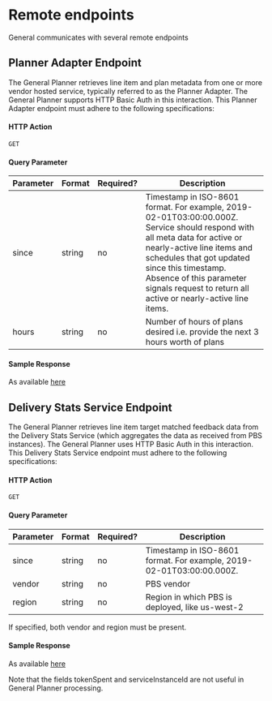 # Remote endpoints

General communicates with several remote endpoints

## Planner Adapter Endpoint

The General Planner retrieves line item and plan metadata from one or more vendor hosted service, typically referred to as the Planner Adapter. 
The General Planner supports HTTP Basic Auth in this interaction.
This Planner Adapter endpoint must adhere to the following specifications:

#### HTTP Action

`GET`

#### Query Parameter

| Parameter | Format | Required? | Description |
| --- | --- | --- | --- |
| since | string | no |  Timestamp in ISO-8601 format. For example, 2019-02-01T03:00:00.000Z. Service should respond with all meta data for active or nearly-active line items and schedules that got updated since this timestamp. Absence of this parameter signals request to return all active or nearly-active line items. |
| hours | string | no |  Number of hours of plans desired i.e. provide the next 3 hours worth of plans |

#### Sample Response

As available [here](samples/pa_rsp.json)


## Delivery Stats Service Endpoint

The General Planner retrieves line item target matched feedback data from the Delivery Stats Service (which aggregates the data as received from PBS instances). 
The General Planner uses HTTP Basic Auth in this interaction.
This Delivery Stats Service endpoint must adhere to the following specifications:

#### HTTP Action

`GET`

#### Query Parameter

| Parameter | Format | Required? | Description |
| --- | --- | --- | --- |
| since | string | no |  Timestamp in ISO-8601 format. For example, 2019-02-01T03:00:00.000Z. 
| vendor | string | no |  PBS vendor
| region | string | no | Region in which PBS is deployed, like us-west-2

If specified, both vendor and region must be present.

#### Sample Response
As available [here](samples/del_stats_to_gp_rsp.json)

Note that the fields tokenSpent and serviceInstanceId are not useful in General Planner processing.
